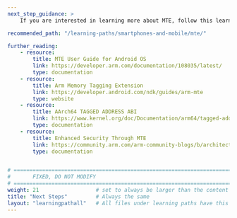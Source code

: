 ```yaml
---
next_step_guidance: >
    If you are interested in learning more about MTE, follow this learning path: 

recommended_path: "/learning-paths/smartphones-and-mobile/mte/"

further_reading:
    - resource:
        title: MTE User Guide for Android OS
        link: https://developer.arm.com/documentation/108035/latest/
        type: documentation
    - resource:
        title: Arm Memory Tagging Extension
        link: https://developer.android.com/ndk/guides/arm-mte
        type: website
    - resource:
        title: AArch64 TAGGED ADDRESS ABI
        link: https://www.kernel.org/doc/Documentation/arm64/tagged-address-abi.rst
        type: documentation
    - resource:
        title: Enhanced Security Through MTE
        link: https://community.arm.com/arm-community-blogs/b/architectures-and-processors-blog/posts/enhanced-security-through-mte
        type: documentation


# ================================================================================
#       FIXED, DO NOT MODIFY
# ================================================================================
weight: 21                  # set to always be larger than the content in this path, and one more than 'review'
title: "Next Steps"         # Always the same
layout: "learningpathall"   # All files under learning paths have this same wrapper
---
```

